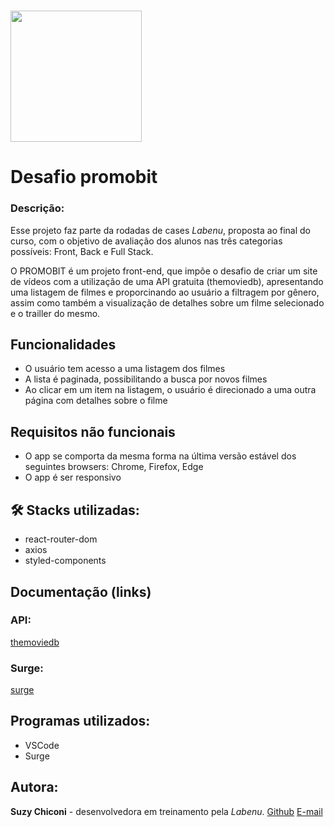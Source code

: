 # <img src="https://camo.githubusercontent.com/028343c96278d8610acbf46e6215f28b6fb7e2d7a0a555d8dd2e42e4771fccd9/68747470733a2f2f692e696d6775722e636f6d2f367132416952672e706e67" width=210x210/>  
# Desafio promobit

### Descrição:
Esse projeto faz parte da rodadas de cases *Labenu*, proposta ao final do curso, com o objetivo de avaliação dos alunos nas três categorias possíveis: Front, Back e Full Stack.

O PROMOBIT é um projeto front-end, que impõe o desafio de criar um site de vídeos com a utilização de uma API gratuita (themoviedb), apresentando uma listagem de filmes e proporcinando ao usuário a filtragem por gênero, assim como também a visualização de detalhes sobre um filme selecionado e o trailler do mesmo.

## Funcionalidades
- O usuário tem acesso a uma listagem dos filmes
- A lista é paginada, possibilitando a busca por novos filmes
- Ao clicar em um item na listagem, o usuário é direcionado a uma outra página com detalhes sobre o filme

## Requisitos não funcionais
- O app se comporta da mesma forma na última versão estável dos seguintes browsers: Chrome, Firefox, Edge
- O app é ser responsivo

## 🛠 Stacks utilizadas:
- react-router-dom
- axios
- styled-components

## Documentação (links)

### API:
[themoviedb](https://developers.themoviedb.org/3/getting-started/introduction)

### Surge:
[surge](https://abhorrent-cattle.surge.sh/)

## Programas utilizados:
- VSCode 
- Surge

## Autora:
**Suzy Chiconi** - desenvolvedora em treinamento pela *Labenu*.
[Github](https://github.com/future4code/aragon-Suzy-Chiconi)
[E-mail](mailto:suzy.chiconi@gmail.com)